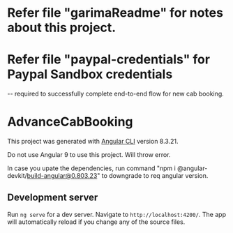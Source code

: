 # Refer file "garimaReadme" for notes about this project.

# Refer file "paypal-credentials" for Paypal Sandbox credentials 
 -- required to successfully complete end-to-end flow for new cab booking.


# AdvanceCabBooking

This project was generated with [Angular CLI](https://github.com/angular/angular-cli) version 8.3.21.

Do not use Angular 9 to use this project. Will throw error. 

In case you upate the dependencies, run command "npm i @angular-devkit/build-angular@0.803.23" to downgrade to req angular version.

## Development server

Run `ng serve` for a dev server. Navigate to `http://localhost:4200/`. The app will automatically reload if you change any of the source files.
